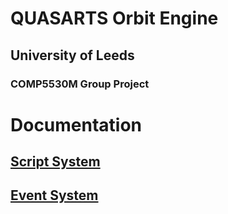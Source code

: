 # QUASARTS Orbit Engine
## University of Leeds
### COMP5530M Group Project

# Documentation #
## [Script System](./project/QUASARTS/Engine/src/Scripts/README.md) 
## [Event System](./project/QUASARTS/Engine/src/Event/README.md)
